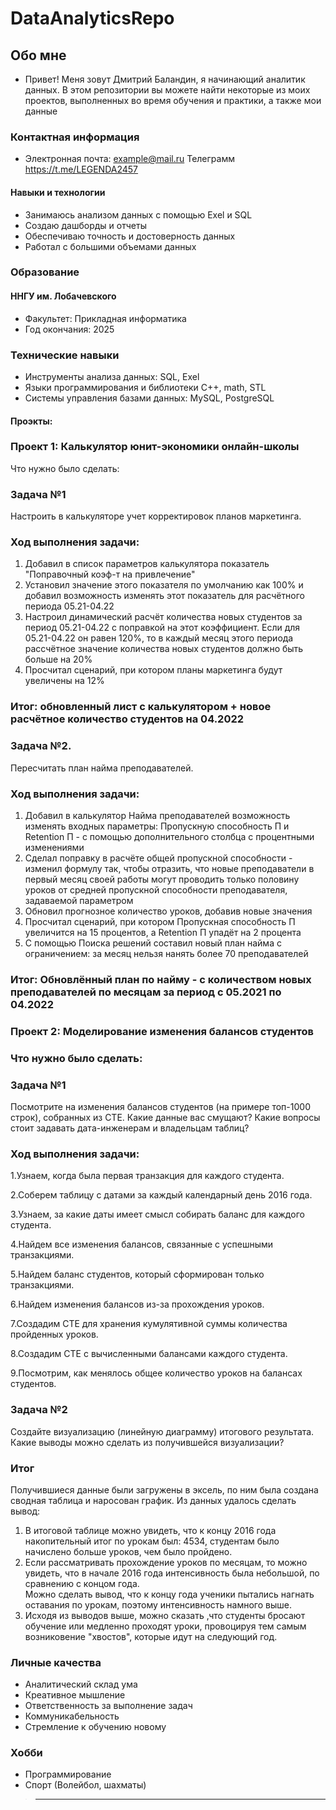 # DataAnalyticsRepo
## Обо мне
* Привет! Меня зовут Дмитрий Баландин, я начинающий аналитик данных. В этом репозитории вы можете найти некоторые из моих проектов, выполненных во время обучения и практики, а также мои данные



### Контактная информация
* Электронная почта: example@mail.ru
Телеграмм https://t.me/LEGENDA2457
#### Навыки и технологии
* Занимаюсь анализом данных с помощью Exel и SQL
* Создаю дашборды и отчеты
* Обеспечиваю точность и достоверность данных
* Работал с большими объемами данных


### Образование
#### ННГУ им. Лобачевского
* Факультет: Прикладная информатика
* Год окончания: 2025

### Технические навыки
* Инструменты анализа данных: SQL, Exel
* Языки программирования и библиотеки C++, math, STL
* Системы управления базами данных: MySQL, PostgreSQL
#### Проэкты:
### Проект 1: Калькулятор юнит-экономики онлайн-школы

Что нужно было сделать:

### Задача №1
Настроить в калькуляторе учет корректировок планов маркетинга.

### Ход выполнения задачи:

1. Добавил в список параметров калькулятора показатель "Поправочный коэф-т на привлечение"
2. Установил значение этого показателя по умолчанию как 100% и добавил возможность изменять этот показатель для расчётного периода 05.21-04.22
3. Настроил динамический расчёт количества новых студентов за период 05.21-04.22 с поправкой на этот коэффициент. Если для 05.21-04.22 он равен 120%, то в каждый месяц этого периода рассчётное значение количества новых студентов должно быть больше на 20%
4. Просчитал сценарий, при котором планы маркетинга будут увеличены на 12% 

### Итог:	обновленный лист с калькулятором + новое расчётное количество студентов на 04.2022								

### Задача №2.
Пересчитать план найма преподавателей.

### Ход выполнения задачи:

1. Добавил в калькулятор Найма преподавателей возможность изменять входных параметры: Пропускную способность П и Retention П - с помощью дополнительного столбца с процентными изменениями
2. Сделал поправку в расчёте общей пропускной способности - изменил формулу так, чтобы отразить, что новые преподаватели в первый месяц своей работы могут проводить только половину уроков от средней пропускной способности преподавателя, задаваемой параметром
3. Обновил прогнозное количество уроков, добавив новые значения
4. Просчитал сценарий, при котором Пропускная способность П увеличится на 15 процентов, а Retention П упадёт на 2 процента
5. С помощью Поиска решений составил новый план найма с ограничением: за месяц нельзя нанять более 70 преподавателей

### Итог:	Обновлённый план по найму - с количеством новых преподавателей по месяцам за период с 05.2021 по 04.2022

### Проект 2: Моделирование изменения балансов студентов

### Что нужно было сделать:

### Задача №1
Посмотрите на изменения балансов студентов (на примере топ-1000 строк), собранных из CTE. 
Какие данные вас смущают? Какие вопросы стоит задавать дата-инженерам и владельцам таблиц?


### Ход выполнения задачи:



1.Узнаем, когда была первая транзакция для каждого студента. 

2.Соберем таблицу с датами за каждый календарный день 2016 года.

3.Узнаем, за какие даты имеет смысл собирать баланс для каждого студента.

4.Найдем все изменения балансов, связанные с успешными транзакциями. 

5.Найдем баланс студентов, который сформирован только транзакциями.

6.Найдем изменения балансов из-за прохождения уроков. 

7.Создадим CTE для хранения кумулятивной суммы количества пройденных уроков. 

8.Создадим CTE с вычисленными балансами каждого студента. 

9.Посмотрим, как менялось общее количество уроков на балансах студентов.



### Задача №2
Создайте визуализацию (линейную диаграмму) итогового результата.
Какие выводы можно сделать из получившейся визуализации?
### Итог
Получившиеся данные были загружены в эксель, по ним была создана сводная таблица и наросован график.
Из данных удалось сделать вывод:
1. В итоговой таблице можно увидеть, что к концу 2016 года накопительный итог по урокам был: 4534, студентам было начислено больше уроков, чем было пройдено.
2. Если рассматривать прохождение уроков по месяцам, то можно увидеть, что в  начале 2016 года интенсивность была небольшой, по сравнению с концом года.  
    Можно сделать вывод, что к концу года ученики пытались нагнать оставания по урокам, поэтому интенсивность намного выше.
3. Исходя из выводов выше, можно сказать ,что студенты бросают обучение или медленно проходят уроки, провоцируя тем самым возниковение "хвостов", которые идут на следующий год. 




### Личные качества
* Аналитический склад ума
* Креативное мышление
* Ответственность за выполнение задач
* Коммуникабельность
* Стремление к обучению новому

### Хобби
* Программирование
* Спорт (Волейбол, шахматы)

>---------

